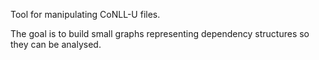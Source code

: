 Tool for manipulating CoNLL-U files.

The goal is to build small graphs representing dependency structures so they can be analysed.


